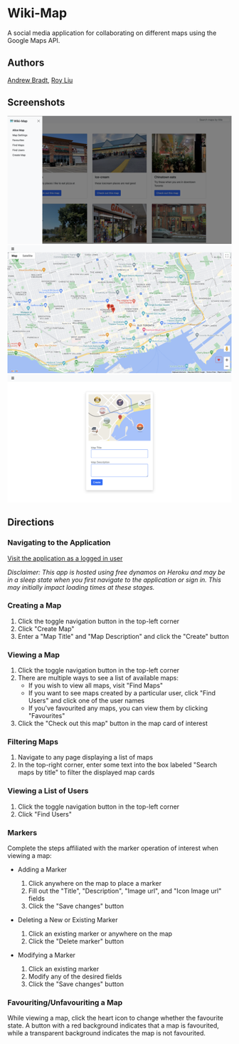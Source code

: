 # Wiki-Map
A social media application for collaborating on different maps using the Google Maps API.

## Authors
[Andrew Bradt](https://github.com/andrew-bradt), [Roy Liu](https://github.com/Roy7384)

## Screenshots
![Nav and Map List](/docs/nav-map-list.jpg)
![Map](/docs/map.jpg)
![Adding a Map](/docs/adding-a-map.jpg)

## Directions
### Navigating to the Application
[Visit the application as a logged in user](https://wiki-map-andrew-bradt.herokuapp.com/login/1)

*Disclaimer: This app is hosted using free dynamos on Heroku and may be in a sleep state when you first navigate to the application or sign in. This may initially impact loading times at these stages.*

### Creating a Map
1. Click the toggle navigation button in the top-left corner
2. Click "Create Map"
3. Enter a "Map Title" and "Map Description" and click the "Create" button

### Viewing a Map
1. Click the toggle navigation button in the top-left corner
2. There are multiple ways to see a list of available maps:
    - If you wish to view all maps, visit "Find Maps"
    - If you want to see maps created by a particular user, click "Find Users" and click one of the user names
    - If you've favourited any maps, you can view them by clicking "Favourites"
3. Click the "Check out this map" button in the map card of interest

### Filtering Maps
1. Navigate to any page displaying a list of maps
2. In the top-right corner, enter some text into the box labeled "Search maps by title" to filter the displayed map cards

### Viewing a List of Users
1. Click the toggle navigation button in the top-left corner
2. Click "Find Users"

### Markers
Complete the steps affiliated with the marker operation of interest when viewing a map:

- Adding a Marker
  1. Click anywhere on the map to place a marker
  2. Fill out the "Title", "Description", "Image url", and "Icon Image url" fields
  3. Click the "Save changes" button

- Deleting a New or Existing Marker
  1. Click an existing marker or anywhere on the map
  2. Click the "Delete marker" button

- Modifying a Marker
  1. Click an existing marker
  2. Modify any of the desired fields
  3. Click the "Save changes" button

### Favouriting/Unfavouriting a Map
While viewing a map, click the heart icon to change whether the favourite state.  A button with a red background indicates that a map is favourited, while a transparent background indicates the map is not favourited. 

